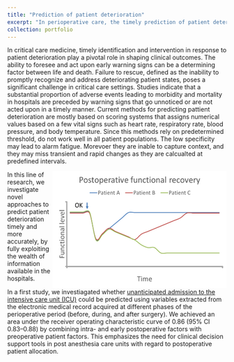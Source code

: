 ```yaml
---
title: "Prediction of patient deterioration"
excerpt: "In perioperative care, the timely prediction of patient deterioration has as a pivotal role in ensuring optimal patient outcomes and the efficient allocation of resources within hospital settings. The ability to foresee changes in a patient's condition before they escalate into critical states is paramount for healthcare providers seeking to deliver high-quality and patient-centered care. In this line of research, we develop novel strategies for timely prediction of patients at risk. <br/><img src='/images/patient_deterioration.png' width='400px'>"
collection: portfolio
---
```


In critical care medicine, timely identification and intervention in response to patient deterioration play a pivotal role in shaping clinical outcomes. The ability to foresee and act upon early warning signs can be a determining factor between life and death. Failure to rescue, defined as the inability to promptly recognize and address deteriorating patient states, poses a significant challenge in critical care settings. Studies indicate that a substantial proportion of adverse events leading to morbidity and mortality in hospitals are preceded by warning signs that go unnoticed or are not acted upon in a timely manner. Current methods for predicting pattient deterioration are mostly based on scoring systems that assigns numerical values based on a few vital signs such as heart rate, respiratory rate, blood pressure, and body temperature. Since this methods rely on predetermined threshold, do not work well in all patient populations. The low specificity may lead to alarm fatigue. Morevoer they are inable to capture context, and they may miss transient and rapid changes as they are calcualted at predefined intervals.

<img src='/images/patient_deterioration.png' width='400px' align='right'>
In this line of research, we investigate novel approaches to predict patient deterioration timely and more accurately, by fully exploiting the wealth of information available in the hospitals.


In a first study, we investiagated whether <a href="https://journals.plos.org/plosone/article/authors?id=10.1371/journal.pone.0286818" target="_blank">unanticipated admission to the intensive care unit (ICU)</a> could be predicted using variables extracted from the electronic medical record acquired at different phases of the perioperative period (before, during, and after surgery). We achieved an area under the receiver operating characteristic curve of 0.86 (95% CI 0.83–0.88) by combining intra- and early postoperative factors with preoperative patient factors. This emphasizes the need for clinical decision support tools in post anesthesia care units with regard to postoperative patient allocation.

